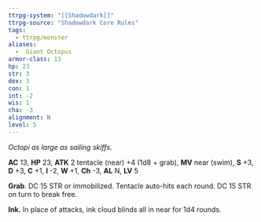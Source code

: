```yaml
---
ttrpg-system: "[[Shadowdark]]"
ttrpg-source: "Shadowdark Core Rules"
tags:
  - ttrpg/monster
aliases:
  -  Giant Octopus
armor-class: 13
hp: 23
str: 3
dex: 3
con: 1
int: -2
wis: 1
cha: -3
alignment: N
level: 5
---
```


_Octopi as large as sailing skiffs._

**AC** 13, **HP** 23, **ATK** 2 tentacle (near) +4 (1d8 + grab), **MV** near (swim), **S** +3, **D** +3, **C** +1, **I** -2, **W** +1, **Ch** -3, **AL** N, **LV** 5

**Grab**. DC 15 STR or immobilized. Tentacle auto-hits each round. DC 15 STR on turn to break free. 

**Ink.** In place of attacks, ink cloud blinds all in near for 1d4 rounds.

